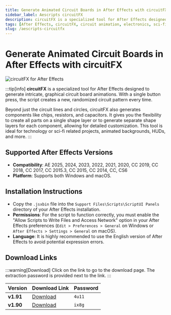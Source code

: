```yaml
---
title: Generate Animated Circuit Boards in After Effects with circuitFX
sidebar_label: Aescripts circuitFX
description: circuitFX is a specialized tool for After Effects designed to generate intricate, graphical circuit board animations with a single click.
tags: [After Effects, circuitFX, circuit animation, electronics, sci-fi, HUD, motion graphics, AE script]
slug: /aescripts-circuitfx
---
```


# Generate Animated Circuit Boards in After Effects with circuitFX

![circuitFX for After Effects](/img/circuitfx.jpg)

:::tip[info]
**circuitFX** is a specialized tool for After Effects designed to generate intricate, graphical circuit board animations. With a single button press, the script creates a new, randomized circuit pattern every time.

Beyond just the circuit lines and circles, circuitFX also generates components like chips, resistors, and capacitors. It gives you the flexibility to create all parts on a single shape layer or to generate separate shape layers for each component, allowing for detailed customization. This tool is ideal for technology or sci-fi related projects, animated backgrounds, HUDs, and more.
:::

## Supported After Effects Versions

- **Compatibility**: AE 2025, 2024, 2023, 2022, 2021, 2020, CC 2019, CC 2018, CC 2017, CC 2015.3, CC 2015, CC 2014, CC, CS6
- **Platform**: Supports both Windows and macOS.

## Installation Instructions

- Copy the `.jsxbin` file into the `Support Files\Scripts\ScriptUI Panels` directory of your After Effects installation.
- **Permissions**: For the script to function correctly, you must enable the "Allow Scripts to Write Files and Access Network" option in your After Effects preferences (`Edit > Preferences > General` on Windows or `After Effects > Settings > General` on macOS).
- **Language**: It is highly recommended to use the English version of After Effects to avoid potential expression errors.

## Download Links

:::warning[Download]
Click on the link to go to the download page. The extraction password is provided next to the link.
:::

| Version | Download Link | Password |
|---|---|---|
| **v1.91** | [Download](https://pan.baidu.com/s/1wBwDo7qPKu3X2UKquUoUxg?pwd=4u11) | `4u11` |
| **v1.90** | [Download](https://pan.baidu.com/s/1F1Mb6_u1bSTVQ9kc1-0c8w?pwd=ix8g) | `ix8g` |

